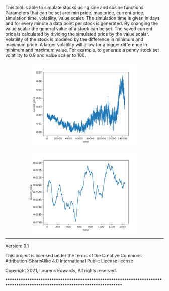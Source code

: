 This tool is able to simulate stocks using sine and cosine functions. Parameters that can be set are: min price, max price, current price, simulation time, volatility, value scaler. The simulation time is given in days and for every minute a data point per stock is generated. By changing the value scalar the general value of a stock can be set. The saved current price is calculated by dividing the simulated price by the value scalar. Volatility of the stock is modeled by the difference in minimum and maximum price. A larger volatility will allow for a bigger difference in minimum and maximum value. For example, to generate a penny stock set volatility to 0.9 and value scaler to 100.

<p align="center">
  <img src="penny.png" width="350" title="hover text">
</p>
<p align="center">
  <img src="penny2.png" width="350" title="hover text">
</p>


* * * * *

Version: 0.1

This project is licensed under the terms of the Creative Commons
Attribution-ShareAlike 4.0 International Public License license

Copyright 2021, Laurens Edwards, All rights reserved.

\*\*\*\*\*\*\*\*\*\*\*\*\*\*\*\*\*\*\*\*\*\*\*\*\*\*\*\*\*\*\*\*\*\*\*\*\*\*\*\*\*\*\*\*\*\*\*\*\*\*\*\*\*\*\*\*\*\*\*\*\*\*\*\*\*\*\*\*\*\*\*\*\*\*\*\*\*\*\*\*\*\*\*\*\*\*\*\*\*\*\*\*\*\*\*\*\*\*\*\*\*\*\*\*\*\*\*\*\*\*\*\*\*\*\*\*\*\*\*\*\*\*\*\*

